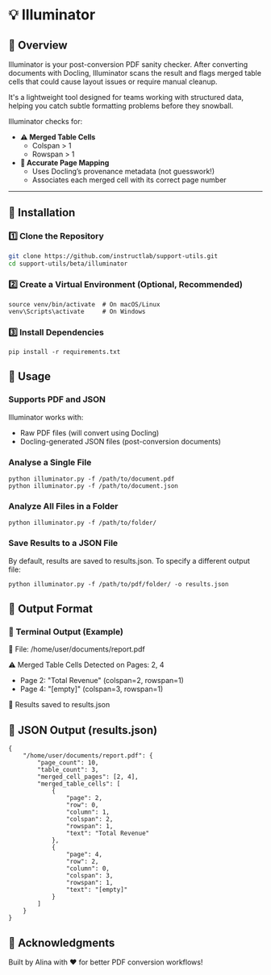 # 💡 Illuminator

## 📌 Overview
Illuminator is your post-conversion PDF sanity checker. After converting documents with Docling, Illuminator scans the result and flags merged table cells that could cause layout issues or require manual cleanup.

It's a lightweight tool designed for teams working with structured data, helping you catch subtle formatting problems before they snowball.

Illuminator checks for:
- **⚠️ Merged Table Cells**
  - Colspan > 1
  - Rowspan > 1
- **📄 Accurate Page Mapping**
  - Uses Docling’s provenance metadata (not guesswork!)
  - Associates each merged cell with its correct page number

---

## 🔧 Installation

### 1️⃣ **Clone the Repository**
```sh
git clone https://github.com/instructlab/support-utils.git
cd support-utils/beta/illuminator
```

### 2️⃣ Create a Virtual Environment (Optional, Recommended)
```python3 -m venv venv
source venv/bin/activate  # On macOS/Linux
venv\Scripts\activate     # On Windows
```

### 3️⃣ Install Dependencies
```
pip install -r requirements.txt
```

## 🚀 Usage
### Supports PDF and JSON
Illuminator works with:
- Raw PDF files (will convert using Docling)
- Docling-generated JSON files (post-conversion documents)

### Analyse a Single File
```
python illuminator.py -f /path/to/document.pdf
python illuminator.py -f /path/to/document.json
```

### Analyze All Files in a Folder
```
python illuminator.py -f /path/to/folder/
```

### Save Results to a JSON File
By default, results are saved to results.json. To specify a different output file:
```
python illuminator.py -f /path/to/pdf/folder/ -o results.json
```

## 📝 Output Format
### 📄 Terminal Output (Example)

📂 File: /home/user/documents/report.pdf

⚠️ Merged Table Cells Detected on Pages: 2, 4
   - Page 2: "Total Revenue" (colspan=2, rowspan=1)
   - Page 4: "[empty]" (colspan=3, rowspan=1)

📁 Results saved to results.json 


## 📁 JSON Output (results.json)
```
{
    "/home/user/documents/report.pdf": {
        "page_count": 10,
        "table_count": 3,
        "merged_cell_pages": [2, 4],
        "merged_table_cells": [
            {
                "page": 2,
                "row": 0,
                "column": 1,
                "colspan": 2,
                "rowspan": 1,
                "text": "Total Revenue"
            },
            {
                "page": 4,
                "row": 2,
                "column": 0,
                "colspan": 3,
                "rowspan": 1,
                "text": "[empty]"
            }
        ]
    }
}
```

## 🤝 Acknowledgments
Built by Alina with ❤️ for better PDF conversion workflows!

